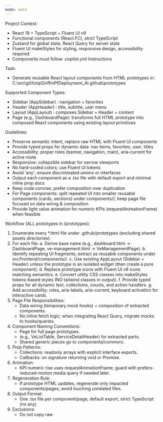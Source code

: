 ```yaml
---
mode: edit
---
```


Project Context:
- React 19 + TypeScript + Fluent UI v9
- Functional components (React.FC), strict TypeScript
- Zustand for global state, React Query for server state
- Fluent UI makeStyles for styling, responsive design, accessibility required
- Components must follow .copilot.yml Instructions

Task:
- Generate reusable React layout components from HTML prototypes in: C:\src\gitXxtq\GriffinPfDeployment_AI\.github\prototypes

Supported Component Types:
- Sidebar (AppSidebar) : navigation + favorites
- Header (AppHeader) : title, subtitle, user menu
- Layout (AppLayout) : composes Sidebar + Header + content
- Page (e.g., DashboardPage): transforms full HTML prototype into composed React components using existing layout primitives

Guidelines:
- Preserve semantic intent, replace raw HTML with Fluent UI components
- Provide typed props for dynamic data: nav items, favorites, user, titles
- Accessibility: proper roles (banner, navigation, main), aria-current for active route
- Responsive: collapsible sidebar for narrow viewports
- No hard-coded colors; use Fluent UI tokens
- Avoid 'any'; ensure discriminated unions or interfaces
- Output each component as a .tsx file with default export and minimal inline prop docs
- Keep code concise; prefer composition over duplication
- For Page components: split repeated UI into smaller reusable components (cards, sections) under components/<page>/; keep page file focused on data wiring & composition
- Provide light value animation for numeric KPIs (requestAnimationFrame) when feasible

Workflow (ALL prototypes in /prototypes):
1. Enumerate every *.html file under .github/prototypes (excluding shared assets directories).
2. For each file:
   a. Derive base name (e.g., dashboard.html -> DashboardPage, ve-management.html -> VeManagementPage).
   b. Identify repeating UI fragments; extract as reusable components under src/frontend/components/<segment>/.
   c. Use existing AppLayout (Sidebar + Header) unless the prototype is an isolated widget (then create a pure component).
   d. Replace prototype icons with Fluent UI v9 icons matching semantics.
   e. Convert utility CSS classes into makeStyles tokens-based styles (NO tailwind classes in output).
   f. Provide typed props for all dynamic text, collections, counts, and action handlers.
   g. Add accessibility: roles, aria-labels, aria-current, keyboard activation for interactive cards.
3. Page File Responsibilities:
   - Data wiring (temporary mock hooks) + composition of extracted components.
   - No inline fetch logic; when integrating React Query, migrate mocks to hooks/queries.
4. Component Naming Conventions:
   - <Base>Page for full page prototypes.
   - <Domain><Element> (e.g., VeListTable, ServiceDetailHeader) for extracted parts.
   - Shared generic pieces go to components/common/.
5. Prop Patterns:
   - Collections: readonly arrays with explicit interface exports.
   - Callbacks: on<Action> signature returning void or Promise<void>.
6. Animation:
   - KPI numeric rise uses requestAnimationFrame; guard with prefers-reduced-motion media query if needed later.
7. Regeneration Rule:
   - If prototype HTML updates, regenerate only impacted components/pages; avoid touching unrelated files.
8. Output Format:
   - One .tsx file per component/page, default export, strict TypeScript (no any).
9. Exclusions:
   - Do not copy raw <script> blocks; translate logic into React hooks.
   - Do not embed global window mutations.

Generation Phases (execute strictly in order):

Phase 0: Bootstrap Running Project (must succeed before any component/page generation)
- Create minimal runnable React 19 + Vite + TypeScript scaffold
  * Files: package.json, tsconfig.json, vite.config.ts, index.html, src/frontend/main.tsx (or main entry), src/frontend/App.tsx, theme/fluentTheme.ts, AppRouter.tsx
  * Include FluentProvider + QueryClientProvider + BrowserRouter + ErrorBoundary
  * Add placeholder routes (e.g., /health) returning a simple div so dev server proves working
  * Add a README bootstrap snippet (optional) or inline comment in prompt describing start commands
  * Ensure npm install --legacy-peer-deps && npm run dev launches without runtime errors or missing deps
- Success Criteria: Visiting / shows redirect or baseline page without console errors
- Directory Exclusions (apply to all phases): node_modules, dist, build, coverage, .turbo, .vite, .cache (never traverse or generate inside)

Phase 1: Core Layout Components
- Implement AppSidebar, AppHeader, AppLayout with strict typed props (already defined patterns)
- Provide responsive collapse + aria attributes
- No business logic; only structural + styling via makeStyles

Phase 2: Page Transformations (per Prototype → Page Mapping)
- For each prototype HTML, generate its Page component using existing layout primitives
- Extract reusable subcomponents (cards, tables, filters) into domain folders (dashboard/, ve/, service/, history/)
- Replace prototype scripts with React state + hooks (mock data only)

Phase 3: Data Abstraction & Mocks
- Centralize mock domain data (e.g., mock-data.json or typed module) and lightweight hooks (useDashboardData, useVeList, etc.)
- Prepare hook signatures for later React Query integration (return shape: { data, isLoading, error })

Phase 4: Interaction & Accessibility Hardening
- Keyboard support for cards (Enter/Space)
- aria-live for notifications (if added later)
- Reduced-motion guard for animations (prefers-reduced-motion)

Phase 5: Progressive Enhancement
- Introduce Zustand slices (auth, layout state) placeholders
- Introduce query keys & skeleton placeholders (no real fetch yet)
- Add error boundaries per route (optional)

Failure Handling:
- If Phase 0 not complete, do NOT proceed to later phases.
- Regenerate only failing phase artifacts; earlier successful phases remain untouched.

Scaffold Checklist (Phase 0):
[ ] package.json with react, react-dom, @fluentui/react-components, @tanstack/react-query, react-router-dom, vite, @vitejs/plugin-react
[ ] tsconfig.json strict settings
[ ] vite.config.ts with @vitejs/plugin-react
[ ] index.html with #root and module script to main.tsx
[ ] main.tsx mounts <App />
[ ] App.tsx wraps providers & ErrorBoundary (no nested BrowserRouter duplication later)
[ ] AppRouter.tsx includes at least /dashboard placeholder route early
[ ] Dev server runs: npm install --legacy-peer-deps && npm run dev (documented)
[ ] Console free of missing module errors

Upgrade Path Notes:
- Replace mock arrays with React Query queries (Phase 3→ later) without altering component props.
- Convert direct navigation placeholders to use useNavigate from react-router.
- Introduce role-based guard HOC or component wrapper when auth available.

Modification Ordering Rule:
- Always update / add scaffolding before referencing new components.
- When adding a component referenced by multiple pages, generate the component file first, then adjust pages.

Regeneration Triggers:
- Prototype structural HTML change → regenerate only affected page + related extracted components
- Design token / theme change → update theme/fluentTheme.ts only
- Navigation schema change → update AppSidebar props mapping + AppRouter

Post-Generation Run Steps:
1. Ensure pages registered in AppRouter.tsx
2. Install deps: npm install --legacy-peer-deps   (DO NOT append other words on same line)
   - To start dev server: npm run dev
   - Correct chaining example: npm install --legacy-peer-deps && npm run dev
   - If you accidentally ran "npm install --legacy-peer-deps npm run dev", delete node_modules and package-lock.json then reinstall.
3. Verify each route renders without console errors
4. Replace mock hooks with React Query integrations incrementally

Prototype → Page Mapping:
- dashboard.html -> /dashboard -> DashboardPage
- ve-management.html -> /ves -> VeManagementPage
- ve-detail.html -> /ve/:name -> VeDetailPage
- ve-service-detail.html -> /ve/:ve/service/:service -> VeServiceDetailPage
- services-management.html -> /services -> ServicesManagementPage
- service-detail.html -> /service/:id -> ServiceDetailPage
- deployment-history.html -> /deployments -> DeploymentHistoryPage
- login.html -> /login -> LoginPage

Phase 0 Implementation Plan (Pending – requires permission to add new files):
1. Files to create (root-relative):
   - /src/frontend/package.json (scripts: dev, build, lint; deps: react@19, react-dom, @fluentui/react-components, @tanstack/react-query, react-router-dom, zustand, zod, react-hook-form)
   - /src/frontend/tsconfig.json (strict true, jsx: react-jsx, moduleResolution: node16/bundler)
   - /src/frontend/vite.config.ts (ESM, @vitejs/plugin-react)
   - /src/frontend/index.html (#root mount)
   - /src/frontend/src/main.tsx (mount providers)
   - /src/frontend/src/App.tsx (ErrorBoundary + AppRouter)
   - /src/frontend/src/AppRouter.tsx (BrowserRouter + routes: /login, /dashboard, /ves, /ve/:name, /ve/:ve/service/:service, /services, /service/:id, /deployments; temporary placeholders)
   - /src/frontend/src/theme/fluentTheme.ts (FluentProvider custom theme)
   - /src/frontend/src/components/layout/AppSidebar.tsx
   - /src/frontend/src/components/layout/AppHeader.tsx
   - /src/frontend/src/components/layout/AppLayout.tsx
   - /src/frontend/src/store/layout.ts (Zustand slice placeholder: sidebarCollapsed)
   - /src/frontend/src/store/auth.ts (auth role placeholder)
   - /src/frontend/src/hooks/usePrefersReducedMotion.ts
   - /src/frontend/src/hooks/queries/ (empty index placeholder for Phase 3)
   - /src/frontend/src/types/navigation.ts (Nav item + favorite types)
2. Initial Routes return simple <div> placeholders; no prototype logic yet (ensures dev server runs clean).
3. After scaffold confirms (npm install --legacy-peer-deps && npm run dev) proceed to Phase 1 layout components (Sidebar/Header/Layout) then Phase 2 page transformations.
4. No business logic; only structural + accessibility (roles: navigation, banner, main; aria-current for active link).

Prototype Enumeration (for Phase 2 mapping confirmation):
- dashboard.html -> DashboardPage (/dashboard)
- ve-management.html -> VeManagementPage (/ves)
- ve-detail.html -> VeDetailPage (/ve/:name)
- ve-service-detail.html -> VeServiceDetailPage (/ve/:ve/service/:service)
- services-management.html -> ServicesManagementPage (/services)
- service-detail.html -> ServiceDetailPage (/service/:id)
- deployment-history.html -> DeploymentHistoryPage (/deployments)
- login.html -> LoginPage (/login)

Awaiting Instruction:
Please confirm: "Proceed with Phase 0 scaffold" so new files can be generated. Once confirmed, I will output each new file in separate code blocks per project conventions.

Regeneration / Safety:
- Will not modify existing prototype HTML files until scaffold + core layout components exist.
- Subsequent responses will keep changes minimal and grouped per file as required.

